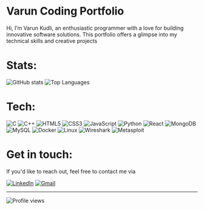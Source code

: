 # Varun Coding Portfolio

Hi, I’m Varun Kudli, an enthusiastic programmer with a love for building innovative software solutions. This portfolio offers a glimpse into my technical skills and creative projects

# Stats:
![GitHub stats](https://github-readme-stats.vercel.app/api?username=Varun1319&show_icons=true&theme=github_dark)
![Top Languages](https://github-readme-stats.vercel.app/api/top-langs/?username=Varun1319&layout=compact&theme=github_dark)

# Tech:
![C](https://img.shields.io/badge/C-00599C?style=for-the-badge&logo=c&logoColor=white)
![C++](https://img.shields.io/badge/C++-00599C?style=for-the-badge&logo=c%2B%2B&logoColor=white)
![HTML5](https://img.shields.io/badge/HTML5-E34F26?style=for-the-badge&logo=html5&logoColor=white)
![CSS3](https://img.shields.io/badge/CSS3-1572B6?style=for-the-badge&logo=css3&logoColor=white)
![JavaScript](https://img.shields.io/badge/JavaScript-F7DF1E?style=for-the-badge&logo=javascript&logoColor=black)
![Python](https://img.shields.io/badge/Python-3776AB?style=for-the-badge&logo=python&logoColor=white)
![React](https://img.shields.io/badge/React-20232A?style=for-the-badge&logo=react&logoColor=61DAFB)
![MongoDB](https://img.shields.io/badge/MongoDB-4EA94B?style=for-the-badge&logo=mongodb&logoColor=white)
     ![MySQL](https://img.shields.io/badge/MySQL-005C84?style=for-the-badge&logo=mysql&logoColor=white)
![Docker](https://img.shields.io/badge/Docker-2496ED?style=for-the-badge&logo=docker&logoColor=white)
![Linux](https://img.shields.io/badge/Linux-FCC624?style=for-the-badge&logo=linux&logoColor=black)
![Wireshark](https://img.shields.io/badge/Wireshark-1679A7?style=for-the-badge&logo=wireshark&logoColor=white)
![Metasploit](https://img.shields.io/badge/Metasploit-000000?style=for-the-badge&logo=metasploit&logoColor=white)

# Get in touch:
 If you'd like to reach out, feel free to contact me via
 
[![LinkedIn](https://img.shields.io/badge/LinkedIn-0077B5?style=for-the-badge&logo=linkedin&logoColor=white)](https://www.linkedin.com/in/varun-kudli-38477825a/)
[![Gmail](https://img.shields.io/badge/Gmail-D14836?style=for-the-badge&logo=gmail&logoColor=white)](mailto:kudlivaruns@gmail.com)


---

![Profile views](https://komarev.com/ghpvc/?username=Varun1319&color=blueviolet)
